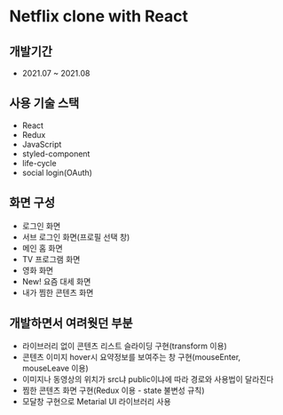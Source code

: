 # Netflix clone with React

## 개발기간

- 2021.07 ~ 2021.08

## 사용 기술 스택

- React
- Redux
- JavaScript
- styled-component
- life-cycle
- social login(OAuth)

## 화면 구성

- 로그인 화면
- 서브 로그인 화면(프로필 선택 창)
- 메인 홈 화면
- TV 프로그램 화면
- 영화 화면
- New! 요즘 대세 화면
- 내가 찜한 콘텐츠 화면

## 개발하면서 여려웟던 부분

- 라이브러리 없이 콘텐츠 리스트 슬라이딩 구현(transform 이용)
- 콘텐츠 이미지 hover시 요약정보를 보여주는 창 구현(mouseEnter, mouseLeave 이용)
- 이미지나 동영상의 위치가 src냐 public이냐에 따라 경로와 사용법이 달라진다
- 찜한 콘텐츠 화면 구현(Redux 이용 - state 불변성 규칙)
- 모달창 구현으로 Metarial UI 라이브러리 사용
